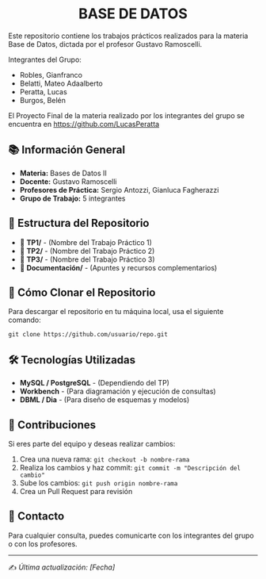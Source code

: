 <h1 align="center"> BASE DE DATOS </h1>


Este repositorio contiene los trabajos prácticos realizados para la materia Base de Datos, dictada por el profesor Gustavo Ramoscelli.


Integrantes del Grupo:
- Robles, Gianfranco
- Belatti, Mateo Adaalberto
- Peratta, Lucas
- Burgos, Belén

El Proyecto Final de la materia realizado por los integrantes del grupo se encuentra en https://github.com/LucasPeratta


<h2>📚 Información General</h2>
<ul>
    <li><strong>Materia:</strong> Bases de Datos II</li>
    <li><strong>Docente:</strong> Gustavo Ramoscelli</li>
    <li><strong>Profesores de Práctica:</strong> Sergio Antozzi, Gianluca Fagherazzi</li>
    <li><strong>Grupo de Trabajo:</strong> 5 integrantes</li>
</ul>

<h2>📂 Estructura del Repositorio</h2>
<ul>
    <li>📁 <strong>TP1/</strong> - (Nombre del Trabajo Práctico 1)</li>
    <li>📁 <strong>TP2/</strong> - (Nombre del Trabajo Práctico 2)</li>
    <li>📁 <strong>TP3/</strong> - (Nombre del Trabajo Práctico 3)</li>
    <li>📁 <strong>Documentación/</strong> - (Apuntes y recursos complementarios)</li>
</ul>

<h2>🚀 Cómo Clonar el Repositorio</h2>
<p>Para descargar el repositorio en tu máquina local, usa el siguiente comando:</p>
<code>git clone https://github.com/usuario/repo.git</code>

<h2>🛠 Tecnologías Utilizadas</h2>
<ul>
    <li><strong>MySQL / PostgreSQL</strong> - (Dependiendo del TP)</li>
    <li><strong>Workbench</strong> - (Para diagramación y ejecución de consultas)</li>
    <li><strong>DBML / Dia</strong> - (Para diseño de esquemas y modelos)</li>
</ul>

<h2>📜 Contribuciones</h2>
<p>Si eres parte del equipo y deseas realizar cambios:</p>
<ol>
    <li>Crea una nueva rama: <code>git checkout -b nombre-rama</code></li>
    <li>Realiza los cambios y haz commit: <code>git commit -m "Descripción del cambio"</code></li>
    <li>Sube los cambios: <code>git push origin nombre-rama</code></li>
    <li>Crea un Pull Request para revisión</li>
</ol>

<h2>📧 Contacto</h2>
<p>Para cualquier consulta, puedes comunicarte con los integrantes del grupo o con los profesores.</p>

<hr>
<p>✍️ <em>Última actualización: [Fecha]</em></p>
